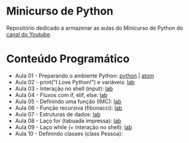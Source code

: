 # Minicurso de Python

Repositório dedicado a armazenar  as aulas do Minicurso de Python do [canal do Youtube](https://www.youtube.com/channel/UCEQBE4_0_3_pzQoMEZFR0Bg).

# Conteúdo Programático

- Aula 01 - Preparando o ambiente Python: [python](https://www.python.org/downloads/) | [atom](https://atom.io/)
- Aula 02 - print("I Love Python!") e variáveis: [lab](https://github.com/tricodando/minicurso_python/blob/main/hello.py)
- Aula 03 - Interação no shell (input): [lab](https://github.com/tricodando/minicurso_python/blob/main/bemvindo.py)
- Aula 04 - Fluxos com if, elif, else: [lab](https://github.com/tricodando/minicurso_python/blob/main/seaprovado.py)
- Aula 05 - Definindo uma função (IMC): [lab](https://github.com/tricodando/minicurso_python/blob/main/imc.py)
- Aula 06 - Função recursiva (fibonacci): [lab](https://github.com/tricodando/minicurso_python/blob/main/fibonacci.py)
- Aula 07 - Estruturas de dados: [lab](https://github.com/tricodando/minicurso_python/blob/main/figurinhas.py)
- Aula 08 - Laço for (tabuada impressa): [lab](https://github.com/tricodando/minicurso_python/blob/main/tabuada_impressa.py)
- Aula 09 - Laço while (+ interação no shell): [lab](https://github.com/tricodando/minicurso_python/blob/main/imc_interativo.py)
- Aula 10 - Definindo classes (class Pessoa): 
